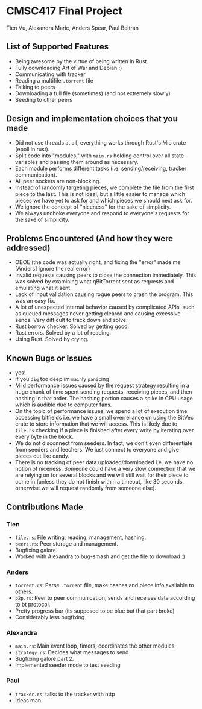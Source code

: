 # CMSC417 Final Project
Tien Vu, Alexandra Maric, Anders Spear, Paul Beltran

## List of Supported Features
- Being awesome by the virtue of being written in Rust.
- Fully downloading Art of War and Debian :)
- Communicating with tracker
- Reading a multifile `.torrent` file
- Talking to peers
- Downloading a full file (sometimes) (and not extremely slowly)
- Seeding to other peers

## Design and implementation choices that you made
- Did not use threads at all, everything works through Rust's Mio crate (epoll in rust).
- Split code into "modules," with `main.rs` holding control over all state variables and passing them around as necessary.
- Each module performs different tasks (i.e. sending/receiving, tracker communication).
- All peer sockets are non-blocking.
- Instead of randomly targeting pieces, we complete the file from the first piece to the last. This is not ideal, but a little easier to manage which pieces we have yet to ask for and which pieces we should next ask for.
- We ignore the concept of "niceness" for the sake of simplicity.
- We always unchoke everyone and respond to everyone's requests for the sake of simplicity.

## Problems Encountered (And how they were addressed)
- OBOE (the code was actually right, and fixing the "error" made me [Anders] ignore the real error)
- Invalid requests causing peers to close the connection immediately. This was solved by examining what qBitTorrent sent as requests and emulating what it sent.
- Lack of input validation causing rogue peers to crash the program. This was an easy fix.
- A lot of unexpected internal behavior caused by complicated APIs, such as queued messages never getting cleared and causing excessive sends. Very difficult to track down and solve.
- Rust borrow checker. Solved by getting good.
- Rust errors. Solved by a lot of reading.
- Using Rust. Solved by crying.

## Known Bugs or Issues
- yes!
- if you `dig` too deep im `main`ly `panic`ing
- Mild performance issues caused by the request strategy resulting in a huge chunk of time spent sending requests, receiving pieces, and then hashing in that order. The hashing portion causes a spike in CPU usage which is audible due to computer fans.
- On the topic of performance issues, we spend a lot of execution time accessing bitfields i.e. we have a small overreliance on using the BitVec crate to store information that we will access. This is likely due to `file.rs` checking if a piece is finished after every write by iterating over every byte in the block.
- We do not disconnect from seeders. In fact, we don't even differentiate from seeders and leechers. We just connect to everyone and give pieces out like candy.
- There is no tracking of peer data uploaded/downloaded i.e. we have no notion of niceness. Someone could have a very slow connection that we are relying on for several blocks and we will still wait for their piece to come in (unless they do not finish within a timeout, like 30 seconds, otherwise we will request randomly from someone else).

## Contributions Made
### Tien
- `file.rs`: File writing, reading, management, hashing.
- `peers.rs`: Peer storage and management.
- Bugfixing galore.
- Worked with Alexandra to bug-smash and get the file to download :)

### Anders
- `torrent.rs`: Parse `.torrent` file, make hashes and piece info avaliable to others.
- `p2p.rs`: Peer to peer communication, sends and receives data according to bt protocol.
- Pretty progress bar (its supposed to be blue but that part broke)
- Considerably less bugfixing.

### Alexandra
- `main.rs`: Main event loop, timers, coordinates the other modules
- `strategy.rs`: Decides what messages to send
- Bugfixing galore part 2.
- Implemented seeder mode to test seeding

### Paul
- `tracker.rs`: talks to the tracker with http
- Ideas man
